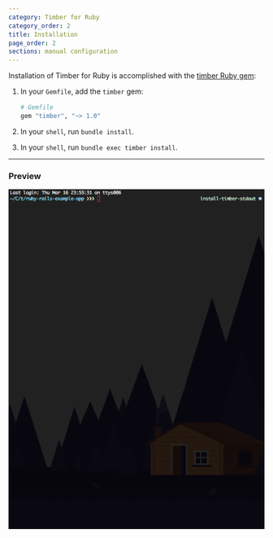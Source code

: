 ```yaml
---
category: Timber for Ruby
category_order: 2
title: Installation
page_order: 2
sections: manual configuration
---
```


Installation of Timber for Ruby is accomplished with the [timber Ruby gem](https://rubygems.org/gems/timber):

1. In your `Gemfile`, add the `timber` gem:

    ```ruby
    # Gemfile
    gem "timber", "~> 1.0"
    ```

2. In your `shell`, run `bundle install`.

3. In your `shell`, run `bundle exec timber install`.

---

### Preview

![Timber ruby install](/assets/img/docs/timber-ruby-install.gif)